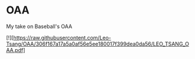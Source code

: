 # OAA
 My take on Baseball's OAA


[!][https://raw.githubusercontent.com/Leo-Tsang/OAA/306f167a17a5a0af56e5ee180017f399dea0da56/LEO_TSANG_OAA.pdf]
